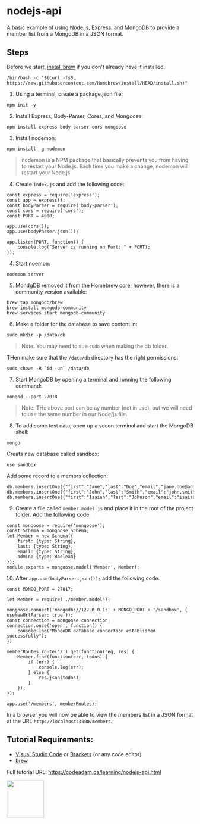# nodejs-api

A basic example of using Node.js, Express, and MongoDB to provide a member list from a MongoDB in a JSON format.

## Steps

Before we start, [install brew](https://brew.sh/) if you don't already have it installed.

```
/bin/bash -c "$(curl -fsSL https://raw.githubusercontent.com/Homebrew/install/HEAD/install.sh)"
```

1. Using a terminal, create a package.json file:

```
npm init -y
```

2. Install Express, Body-Parser, Cores, and Mongoose:

```
npm install express body-parser cors mongoose
```

3. Install nodemon:

```
npm install -g nodemon
```

> nodemon is a NPM package that basically prevents you from having to restart your Node.js. Each time you make a change, nodemon will restart your Node.js. 

4. Create `index.js` and add the following code:

```nodejs
const express = require('express');
const app = express();
const bodyParser = require('body-parser');
const cors = require('cors');
const PORT = 4000;

app.use(cors());
app.use(bodyParser.json());

app.listen(PORT, function() {
    console.log("Server is running on Port: " + PORT);
});
```
4. Start noemon:

```
nodemon server
```

5. MondgDB removed it from the Homebrew core; however, there is a community version available:

```
brew tap mongodb/brew
brew install mongodb-community
brew services start mongodb-community
```

6. Make a folder for the database to save content in:

```
sudo mkdir -p /data/db
```
> Note: You may need to sue `sudo` when making the db folder.

THen make sure that the `/data/db` directory has the right permissions:

```
sudo chown -R `id -un` /data/db
```

7. Start MongoDB by opening a terminal and running the following command:

```
mongod --port 27018
```

> Note: THe above port can be ay number (not in use), but we will need to use the same number in our Node/js file.

8. To add some test data, open up a secon terminal and start the MongoDB shell:

```
mongo
```

Creata new database called sandbox:

```
use sandbox
```

Add some record to a membrs collection:

```nodejs
db.members.insertOne({"first":"Jane","last":"Doe","email":"jane.doe@address.com","admin":false});
db.members.insertOne({"first":"John","last":"Smith","email":"john.smith@address.com","admin":true});
db.members.insertOne({"first":"Isaiah","last":"Johnson","email":"isaiah.johnson@address.com","admin":true});
```

9. Create a file called `member.model.js` and place it in the root of the project folder. Add the following code:

```nodejs
const mongoose = require('mongoose');
const Schema = mongoose.Schema;
let Member = new Schema({
    first: {type: String},
    last: {type: String},
    email: {type: String},
    admin: {type: Boolean}
});
module.exports = mongoose.model('Member', Member);
```

10. After `app.use(bodyParser.json());` add the following code:

```nodejs
const MONGO_PORT = 27017;

let Member = require('./member.model');

mongoose.connect('mongodb://127.0.0.1:' + MONGO_PORT + '/sandbox', { useNewUrlParser: true });
const connection = mongoose.connection;
connection.once('open', function() {
    console.log("MongoDB database connection established successfully");
})

memberRoutes.route('/').get(function(req, res) {
    Member.find(function(err, todos) {
        if (err) {
            console.log(err);
        } else {
            res.json(todos);
        }
    });
});

app.use('/members', memberRoutes);
```

In a browser you will now be able to view the members list in a JSON format at the URL `http://localhost:4000/members`.

## Tutorial Requirements:

* [Visual Studio Code](https://code.visualstudio.com/) or [Brackets](http://brackets.io/) (or any code editor)
* [brew](https://brew.sh/) 

Full tutorial URL: https://codeadam.ca/learning/nodejs-api.html

<a href="https://codeadam.ca">
<img src="https://codeadam.ca/images/code-block.png" width="100">
</a>
